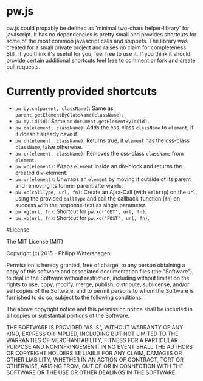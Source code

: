 # pw.js

pw.js could propably be defined as 'minimal two-chars helper-library' for javascript. It has no dependencies is pretty small and provides shortcuts for some of the most common javascript calls and snippets. The library was created for a small private project and raises no claim for completeness. Still, if you think it's useful for you, feel free to use it. If you think it should provide certain additional shortcuts feel free to comment or fork and create pull requests.

# Currently provided shortcuts

- `pw.by.cn(parent, className)`:
  Same as `parent.getElementByClassName(className)`.
- `pw.by.id(id)`:
  Same as `document.getElementById(id)`.
- `pw.ca(element, className)`:
  Adds the css-class `className` to `element`, if it doesn't already have it.
- `pw.ch(element, className)`: Returns true, if `element` has the css-class `className`, false otherwise.
- `pw.cr(element, className)`: Removes the css-class `className` from `element`.
- `pw.wc(element)`: Wraps `element` inside an div-block and returns the created div-element.
- `pw.wr(element)`: Unwraps an `element` by moving it outside of its parent and removing its former parent afterwards.
- `pw.xc(callType, url, fn)`: Create an Ajax-Call (with `xmlhttp`) on the `url`, using the provided `callType` and call the callback-function (`fn`) on success with the response-text as single parameter.
- `pw.xg(url, fn)`: Shortcut for `pw.xc('GET', url, fn)`.
- `pw.xp(url, fn)`: Shortcut for `pw.xc('POST', url, fn)`.

#License

The MIT License (MIT)

Copyright (c) 2015 - Philipp Wittershagen

Permission is hereby granted, free of charge, to any person obtaining a copy
of this software and associated documentation files (the "Software"), to deal
in the Software without restriction, including without limitation the rights
to use, copy, modify, merge, publish, distribute, sublicense, and/or sell
copies of the Software, and to permit persons to whom the Software is
furnished to do so, subject to the following conditions:

The above copyright notice and this permission notice shall be included in
all copies or substantial portions of the Software.

THE SOFTWARE IS PROVIDED "AS IS", WITHOUT WARRANTY OF ANY KIND, EXPRESS OR
IMPLIED, INCLUDING BUT NOT LIMITED TO THE WARRANTIES OF MERCHANTABILITY,
FITNESS FOR A PARTICULAR PURPOSE AND NONINFRINGEMENT. IN NO EVENT SHALL THE
AUTHORS OR COPYRIGHT HOLDERS BE LIABLE FOR ANY CLAIM, DAMAGES OR OTHER
LIABILITY, WHETHER IN AN ACTION OF CONTRACT, TORT OR OTHERWISE, ARISING FROM,
OUT OF OR IN CONNECTION WITH THE SOFTWARE OR THE USE OR OTHER DEALINGS IN
THE SOFTWARE.
